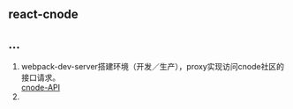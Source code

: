 ## react-cnode

## ...
1. webpack-dev-server搭建环境（开发／生产），proxy实现访问cnode社区的接口请求。  
[cnode-API](https://cnodejs.org/api)
2.